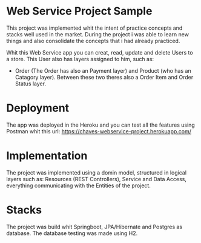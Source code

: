 # Web Service Project Sample
This project was implemented whit the intent of practice concepts and stacks well used in the market. During the project i was able to learn new things and also consolidate the concepts that i had already practiced.

Whit this Web Service app you can creat, read, update and delete Users to a store. This User also has layers assigned to him, such as:
- Order (The Order has also an Payment layer) and Product (who has an Catagory layer). Between these two theres also a Order Item and Order Status layer.

# Deployment
The app was deployed in the Heroku and you can test all the features using Postman whit this url: https://chaves-webservice-project.herokuapp.com/

# Implementation
The project was implemented using a domin model, structured in logical layers such as: Resources (REST Controllers), Service and Data Access, everything communicating with the Entities of the project.

# Stacks
The project was build whit Springboot, JPA/Hibernate and Postgres as database. The database testing was made using H2. 
